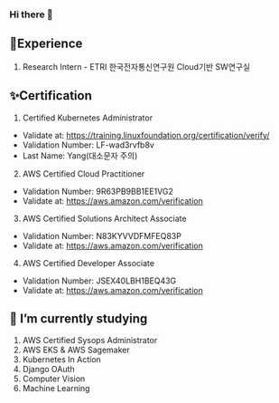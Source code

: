 ### Hi there 👋
## 🌱Experience
1. Research Intern - ETRI 한국전자통신연구원 Cloud기반 SW연구실
## ✨Certification
1. Certified Kubernetes Administrator
- Validate at: https://training.linuxfoundation.org/certification/verify/
- Validation Number: LF-wad3rvfb8v
- Last Name: Yang(대소문자 주의)
2. AWS Certified Cloud Practitioner
- Validation Number: 9R63PB9BB1EE1VG2
- Validate at: https://aws.amazon.com/verification
3. AWS Certified Solutions Architect Associate
- Validation Number: N83KYVVDFMFEQ83P
- Validate at: https://aws.amazon.com/verification
4. AWS Certified Developer Associate
- Validation Number: JSEX40LBH1BEQ43G
- Validate at: https://aws.amazon.com/verification
## 🔭 I’m currently studying
1. AWS Certified Sysops Administrator
2. AWS EKS & AWS Sagemaker
3. Kubernetes In Action
4. Django OAuth
5. Computer Vision
6. Machine Learning
<!--
**hyeonseong0917/hyeonseong0917** is a ✨ _special_ ✨ repository because its `README.md` (this file) appears on your GitHub profile.

Here are some ideas to get you started:

- 🔭 I’m currently working on ...
- 🌱 I’m currently learning ...
- 👯 I’m looking to collaborate on ...
- 🤔 I’m looking for help with ...
- 💬 Ask me about ...
- 📫 How to reach me: ...
- 😄 Pronouns: ...
- ⚡ Fun fact: ...
-->
